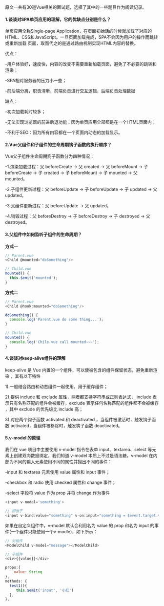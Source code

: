 原文一共有30道Vue相关的面试题，选择了其中的一些题目作为阅读记录。

#### 1.谈谈对SPA单页应用的理解，它的优缺点分别是什么？
单页应用全称Single-page Application，在页面初始话的时候就加载了对应的HTML、CSS和JavaScript。一旦页面加载完成，SPA不会因为用户的操作而跳转或重新加载
页面，取而代之的是通过路由机制实现HTML内容的替换。

优点：

-用户体验好，速度快，内容的改变不需要重新加载页面，避免了不必要的跳转和渲染；

-SPA相对服务器的压力小一些；

-前后端分离，职责清晰，前端负责进行交互逻辑，后端负责处理数据

缺点：

-初次加载耗时较多；

-无法实现浏览器的前进后退功能：因为单页应用全部都是在一个HTML页面内；

-不利于SEO：因为所有内容都在一个页面内动态的加载显示。

#### 2.Vue父组件和子组件的生命周期钩子函数的执行顺序？
Vue父子组件生命周期狗子函数分为四种情况：

-1.渲染加载过程：父 beforeCreate -> 父 created -> 父 beforeMount -> 子 beforeCreate -> 子 created -> 子 beforeMount -> 子 mounted -> 父 mounted。

-2.子组件更新过程：父 beforeUpdate -> 子 beforeUpdate -> 子 updated -> 父 updated。

-3.父组件更新过程：父 beforeUpdate -> 父 updated。

-4.销毁过程：父 beforeDestroy -> 子 beforeDestroy -> 子 destroyed -> 父 destroyed。

#### 3.父组件中如何监听子组件的生命周期？
**方式一**
```javascript
// Parent.vue
<Child @mounted="doSomething"/>

// Child.vue
mounted() {
  this.$emit('mounted');
}

```

**方式二**
```javascript
// Parent.vue
<Child @hook:mounted="doSomething"/>

doSomething() {
  console.log('Parent.vue do some thing...');
}

// Child.vue
mounted() {
  console.log('Chile.vue call mounted~~~');
}
```


#### 4.谈谈对keep-alive组件的理解
keep-alive 是 Vue 内置的一个组件，可以使被包含的组件保留状态，避免重新渲染 ，其有以下特性

1).一般结合路由和动态组件一起使用，用于缓存组件；

2).提供 include 和 exclude 属性，两者都支持字符串或正则表达式， include 表示只有名称匹配的组件会被缓存，exclude 表示任何名称匹配的组件都不会被缓存 ，其中 exclude 的优先级比 include 高；

3).对应两个钩子函数 activated 和 deactivated ，当组件被激活时，触发钩子函数 activated，当组件被移除时，触发钩子函数 deactivated。

#### 5.v-model 的原理
我们在 vue 项目中主要使用 v-model 指令在表单 input、textarea、select 等元素上创建双向数据绑定，我们知道 v-model 本质上不过是语法糖，v-model 在内部为不同的输入元素使用不同的属性并抛出不同的事件：

-input 和 textarea 元素使用 value 属性和 input 事件；

-checkbox 和 radio 使用 checked 属性和 change 事件；

-select 字段将 value 作为 prop 并将 change 作为事件

```javascript
<input v-model='something'>

// 相当于
<input v-bind:value="something" v-on:input="something = $event.target.value">
```

如果在自定义组件中，v-model 默认会利用名为 value 的 prop 和名为 input 的事件(一个组件只能使用一个v-modle)，如下所示：
```javascript
// 父组件
<ModelChild v-model="message"></ModelChild>

// 子组件
<div>{{value}}</div>

props:{
    value: String
},
methods: {
  test1(){
     this.$emit('input', '小红')
  },
},
```







